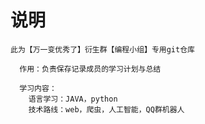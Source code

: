 # 说明

    此为【万一变优秀了】衍生群【编程小组】专用git仓库

      作用：负责保存记录成员的学习计划与总结

      学习内容：
        语言学习：JAVA，python
        技术路线：web，爬虫，人工智能，QQ群机器人
